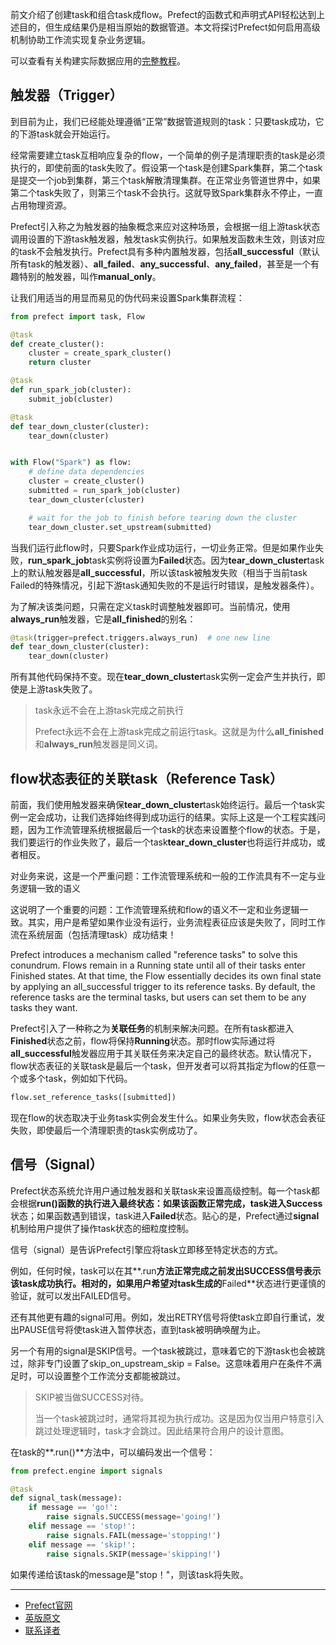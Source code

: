 前文介绍了创建task和组合task成flow。Prefect的函数式和声明式API轻松达到上述目的，但生成结果仍是相当原始的数据管道。本文将探讨Prefect如何启用高级机制协助工作流实现复杂业务逻辑。

可以查看有关构建实际数据应用的[完整教程](https://docs.prefect.io/core/tutorial/01-etl-before-prefect.html)。

## 触发器（Trigger）

到目前为止，我们已经能处理遵循“正常”数据管道规则的task：只要task成功，它的下游task就会开始运行。

经常需要建立task互相响应复杂的flow，一个简单的例子是清理职责的task是必须执行的，即使前面的task失败了。假设第一个task是创建Spark集群，第二个task是提交一个job到集群，第三个task解散清理集群。在正常业务管道世界中，如果第二个task失败了，则第三个task不会执行。这就导致Spark集群永不停止，一直占用物理资源。

Prefect引入称之为触发器的抽象概念来应对这种场景，会根据一组上游task状态调用设置的下游task触发器，触发task实例执行。如果触发函数未生效，则该对应的task不会触发执行。Prefect具有多种内置触发器，包括**all_successful**（默认所有task的触发器）、**all_failed**、**any_successful**、**any_failed**，甚至是一个有趣特别的触发器，叫作**manual_only**。

让我们用适当的用显而易见的伪代码来设置Spark集群流程：

````Python
from prefect import task, Flow

@task
def create_cluster():
    cluster = create_spark_cluster()
    return cluster

@task
def run_spark_job(cluster):
    submit_job(cluster)

@task
def tear_down_cluster(cluster):
    tear_down(cluster)


with Flow("Spark") as flow:
    # define data dependencies
    cluster = create_cluster()
    submitted = run_spark_job(cluster)
    tear_down_cluster(cluster)

    # wait for the job to finish before tearing down the cluster
    tear_down_cluster.set_upstream(submitted)
````

当我们运行此flow时，只要Spark作业成功运行，一切业务正常。但是如果作业失败，**run_spark_job**task实例将设置为**Failed**状态。因为**tear_down_cluster**task上的默认触发器是**all_successful**，所以该task被触发失败（相当于当前task Failed的特殊情况，引起下游task通知失败的不是运行时错误，是触发器条件）。

为了解决该类问题，只需在定义task时调整触发器即可。当前情况，使用**always_run**触发器，它是**all_finished**的别名：

````Python
@task(trigger=prefect.triggers.always_run)  # one new line
def tear_down_cluster(cluster):
    tear_down(cluster)
````

所有其他代码保持不变。现在**tear_down_cluster**task实例一定会产生并执行，即使是上游task失败了。

> 
> task永远不会在上游task完成之前执行
> 
> Prefect永远不会在上游task完成之前运行task。这就是为什么**all_finished**和**always_run**触发器是同义词。
> 

## flow状态表征的关联task（Reference Task）

前面，我们使用触发器来确保**tear_down_cluster**task始终运行。最后一个task实例一定会成功，让我们选择始终得到成功运行的结果。实际上这是一个工程实践问题，因为工作流管理系统根据最后一个task的状态来设置整个flow的状态。于是，我们要运行的作业失败了，最后一个task**tear_down_cluster**也将运行并成功，或者相反。

对业务来说，这是一个严重问题：工作流管理系统和一般的工作流具有不一定与业务逻辑一致的语义

这说明了一个重要的问题：工作流管理系统和flow的语义不一定和业务逻辑一致。其实，用户是希望如果作业没有运行，业务流程表征应该是失败了，同时工作流在系统层面（包括清理task）成功结束！

Prefect introduces a mechanism called "reference tasks" to solve this conundrum. Flows remain in a Running state until all of their tasks enter Finished states. At that time, the Flow essentially decides its own final state by applying an all_successful trigger to its reference tasks. By default, the reference tasks are the terminal tasks, but users can set them to be any tasks they want.


Prefect引入了一种称之为**关联任务**的机制来解决问题。在所有task都进入**Finished**状态之前，flow将保持**Running**状态。那时flow实际通过将**all_successful**触发器应用于其关联任务来决定自己的最终状态。默认情况下，flow状态表征的关联task是最后一个task，但开发者可以将其指定为flow的任意一个或多个task，例如如下代码。


````Python
flow.set_reference_tasks([submitted])
````

现在flow的状态取决于业务task实例会发生什么。如果业务失败，flow状态会表征失败，即使最后一个清理职责的task实例成功了。

## 信号（Signal）

Prefect状态系统允许用户通过触发器和关联task来设置高级控制。每一个task都会根据**run()**函数的执行进入最终状态：如果该函数正常完成，task进入**Success**状态；如果函数遇到错误，task进入**Failed**状态。贴心的是，Prefect通过**signal**机制给用户提供了操作task状态的细粒度控制。

信号（signal）是告诉Prefect引擎应将task立即移至特定状态的方式。

例如，任何时候，task可以在其**.run**方法正常完成之前发出SUCCESS信号表示该task成功执行。相对的，如果用户希望对task生成的**Failed**状态进行更谨慎的验证，就可以发出FAILED信号。


还有其他更有趣的signal可用。例如，发出RETRY信号将使task立即自行重试，发出PAUSE信号将使task进入暂停状态，直到task被明确唤醒为止。

另一个有用的signal是SKIP信号。一个task被跳过，意味着它的下游task也会被跳过，除非专门设置了skip_on_upstream_skip = False。这意味着用户在条件不满足时，可以设置整个工作流分支都能被跳过。

> 
> SKIP被当做SUCCESS对待。
> 
> 当一个task被跳过时，通常将其视为执行成功。这是因为仅当用户特意引入跳过处理逻辑时，task才会跳过。因此结果符合用户的设计意图。
> 

在task的**.run()**方法中，可以编码发出一个信号：

````Python
from prefect.engine import signals

@task
def signal_task(message):
    if message == 'go!':
        raise signals.SUCCESS(message='going!')
    elif message == 'stop!':
        raise signals.FAIL(message='stopping!')
    elif message == 'skip!':
        raise signals.SKIP(message='skipping!')
````

如果传递给该task的message是"stop！"，则该task将失败。

***

- [Prefect官网](https://www.prefect.io/)
- [英版原文](https://docs.prefect.io/core/getting_started/next-steps.html)
- [联系译者](https://github.com/listen-lavender)

